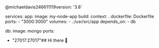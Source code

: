 @michaeldavis246611119version: '3.8'

services:
  app:
    image: my-node-app
    build:
      context: .
      dockerfile: Dockerfile
    ports:
      - "3000:3000"
    volumes:
      - .:/usr/src/app
    depends_on:
      - db

  db:
    image: mongo
    ports:
      
- "27017:27017"## Hi there 👋

<!--
**michaeldavis246611119/michaeldavis246611119** is a ✨ _special_ ✨ repository because its `README.md` (this file) appears on your GitHub profile.

Here are some ideas to get you started:

- 🔭 I’m currently working on learning how to efficiently use AI
- 🌱 I’m currently learning The laws of the universe 
- 👯 I’m looking to collaborate on game development 
- 🤔 I’m looking for help with establishing basic knowledge of game development 
- 💬 Ask me about how much I'm learning through AI
- 📫 How to reach me: email 
- 😄 Pronouns: Him
- ⚡ Fun fact: I still have a baby tooth

📫